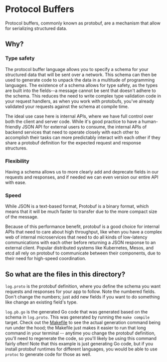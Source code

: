 # Protocol Buffers

Protocol buffers, commonly known as protobuf, are a mechanism that allow for serializing structured data. 

## Why?

### Type safety

The protocol buffer language allows you to specify a schema for your structured data that will be sent over a network. This schema can then be used to generate code to unpack the data in a multitude of programming languages. The existence of a schema allows for type safety, as the types are built into the fields--a message cannot be sent that doesn't adhere to the schema. This reduces the need to write complex type validation code in your request handlers, as when you work with protobufs, you've already validated your requests against the schema at compile time. 

The ideal use case here is internal APIs, where we have full control over both the client and server code. While it's good practice to have a human-friendly JSON API for external users to consume, the internal APIs of backend services that need to operate closely with each other to accomplish their tasks can more predictably interact with each other if they share a protobuf definition for the expected request and response structures.

### Flexibility

Having a schema allows us to more clearly add and deprecate fields in our requests and responses, and if needed we can even version our entire API with ease.

### Speed

While JSON is a text-based format, Protobuf is a binary format, which means that it will be much faster to transfer due to the more compact size of the message. 

Because of this performance benefit, protobuf is a good choice for internal APIs that need to care about high throughput, like when you have a complex web of internal microservices that need to do all kinds of low-latency communications with each other before returning a JSON response to an external client. Popular distributed systems like Kubernetes, Mesos, and etcd all rely on protobuf to communicate between their components, due to their need for high-speed coordination.

## So what are the files in this directory?

`log.proto` is the protobuf definition, where you define the schema you want requests and responses for your app to follow. Note the numbered fields. Don't change the numbers; just add new fields if you want to do something like change an existing field's type.

`log.pb.go` is the generated Go code that was generated based on the schema in `log.proto`. This was generated by running the `make compile` target. Check out the [Makefile](/Makefile) to see the actual generation command being run under the hood; the Makefile just makes it easier to run that long command in your terminal -- anytime you change the protobuf definition, you'll need to regenerate the code, so you'll likely be using this command fairly often! Note that this example is just generating Go code, but if you install protobuf runtimes for different languages, you would be able to use `protoc` to generate code for those as well.